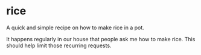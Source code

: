 # rice
A quick and simple recipe on how to make rice in a pot.

It happens regularly in our house that people ask me how to make rice. This should help limit those recurring requests.
